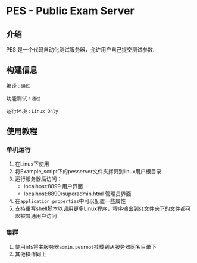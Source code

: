 # PES - Public Exam Server

## 介绍
PES 是一个代码自动化测试服务器，允许用户自己提交测试参数.

## 构建信息

编译 : `通过`

功能测试 : `通过`

运行环境 : `Linux Only`

## 使用教程
### 单机运行
1. 在Linux下使用
1. 将Example_script下的pesserver文件夹拷贝到linux用户根目录
1. 运行服务器后访问：
    * localhost:8899 用户界面
    * localhost:8899/superadmin.html 管理员界面
1. 在`application.properties`中可以配置一些属性
1. 支持重写shell脚本以调用更多Linux程序，程序输出到`$1`文件夹下的文件都可以被普通用户访问
### 集群
1. 使用nfs将主服务器`admin.pesroot`挂载到从服务器同名目录下
1. 其他操作同上
